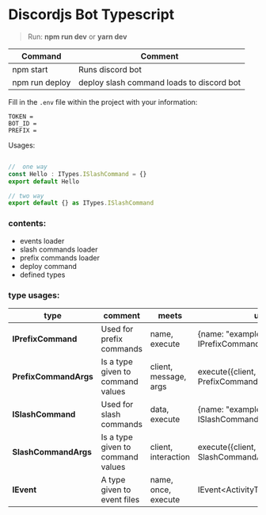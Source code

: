 # Discordjs Bot Typescript

> Run: **npm run dev** or **yarn dev**

| Command | Comment |
| ------ | ------ | 
| npm start | Runs discord bot |
| npm run deploy | deploy slash command loads to discord bot |

Fill in the ` .env ` file within the project with your information:

```
TOKEN = 
BOT_ID = 
PREFIX = 
```

Usages:

```js

//  one way
const Hello : ITypes.ISlashCommand = {}
export default Hello

// two way
export default {} as ITypes.ISlashCommand

```


### contents:
* events loader
* slash commands loader
* prefix commands loader
* deploy command
* defined types

### type usages:
| type | comment | meets | use |
| ------ | ------ | ------ | ------ |
| **IPrefixCommand** | Used for prefix commands | name, execute | {name: "exampleCommand"} as IPrefixCommand |
| **PrefixCommandArgs** | Is a type given to command values | client, message, args | execute({client, message, args} : PrefixCommandArgs){} |
| **ISlashCommand** | Used for slash commands | data, execute | {name: "exampleCommand"} as ISlashCommand |
| **SlashCommandArgs** | Is a type given to command values | client, interaction | execute({client, interaction} : SlashCommandArgs){} |
| **IEvent** | A type given to event files | name, once, execute | IEvent<ActivityType.ClientReady> |

